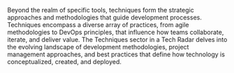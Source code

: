 Beyond the realm of specific tools, techniques form the strategic approaches and methodologies that guide development processes. Techniques encompass a diverse array of practices, from agile methodologies to DevOps principles, that influence how teams collaborate, iterate, and deliver value. The Techniques sector in a Tech Radar delves into the evolving landscape of development methodologies, project management approaches, and best practices that define how technology is conceptualized, created, and deployed.
